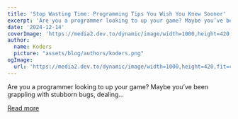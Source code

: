 ```yaml
---
title: 'Stop Wasting Time: Programming Tips You Wish You Knew Sooner'
excerpt: 'Are you a programmer looking to up your game? Maybe you’ve been grappling with stubborn bugs, dealing...'
date: '2024-12-14'
coverImage: 'https://media2.dev.to/dynamic/image/width=1000,height=420,fit=cover,gravity=auto,format=auto/https%3A%2F%2Fdev-to-uploads.s3.amazonaws.com%2Fuploads%2Farticles%2Fvnwt78ze2ull9m9139bx.png'
author:
  name: Koders
  picture: "assets/blog/authors/koders.png"
ogImage:
  url: 'https://media2.dev.to/dynamic/image/width=1000,height=420,fit=cover,gravity=auto,format=auto/https%3A%2F%2Fdev-to-uploads.s3.amazonaws.com%2Fuploads%2Farticles%2Fvnwt78ze2ull9m9139bx.png'
---
```


Are you a programmer looking to up your game? Maybe you’ve been grappling with stubborn bugs, dealing...

[Read more](https://dev.to/0x3d_site/stop-wasting-time-programming-tips-you-wish-you-knew-sooner-5ao8)
